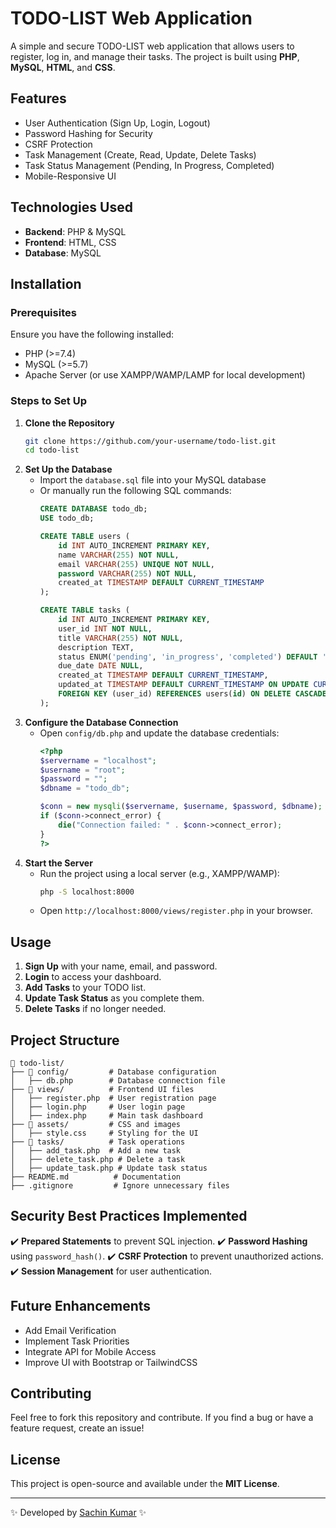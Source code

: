 # TODO-LIST Web Application

A simple and secure TODO-LIST web application that allows users to register, log in, and manage their tasks. The project is built using **PHP**, **MySQL**, **HTML**, and **CSS**.

## Features
- User Authentication (Sign Up, Login, Logout)
- Password Hashing for Security
- CSRF Protection
- Task Management (Create, Read, Update, Delete Tasks)
- Task Status Management (Pending, In Progress, Completed)
- Mobile-Responsive UI

## Technologies Used
- **Backend**: PHP & MySQL
- **Frontend**: HTML, CSS
- **Database**: MySQL

## Installation
### Prerequisites
Ensure you have the following installed:
- PHP (>=7.4)
- MySQL (>=5.7)
- Apache Server (or use XAMPP/WAMP/LAMP for local development)

### Steps to Set Up
1. **Clone the Repository**
   ```bash
   git clone https://github.com/your-username/todo-list.git
   cd todo-list
   ```
2. **Set Up the Database**
   - Import the `database.sql` file into your MySQL database
   - Or manually run the following SQL commands:
     ```sql
     CREATE DATABASE todo_db;
     USE todo_db;
     
     CREATE TABLE users (
         id INT AUTO_INCREMENT PRIMARY KEY,
         name VARCHAR(255) NOT NULL,
         email VARCHAR(255) UNIQUE NOT NULL,
         password VARCHAR(255) NOT NULL,
         created_at TIMESTAMP DEFAULT CURRENT_TIMESTAMP
     );
     
     CREATE TABLE tasks (
         id INT AUTO_INCREMENT PRIMARY KEY,
         user_id INT NOT NULL,
         title VARCHAR(255) NOT NULL,
         description TEXT,
         status ENUM('pending', 'in_progress', 'completed') DEFAULT 'pending',
         due_date DATE NULL,
         created_at TIMESTAMP DEFAULT CURRENT_TIMESTAMP,
         updated_at TIMESTAMP DEFAULT CURRENT_TIMESTAMP ON UPDATE CURRENT_TIMESTAMP,
         FOREIGN KEY (user_id) REFERENCES users(id) ON DELETE CASCADE
     );
     ```
3. **Configure the Database Connection**
   - Open `config/db.php` and update the database credentials:
     ```php
     <?php
     $servername = "localhost";
     $username = "root";
     $password = "";
     $dbname = "todo_db";
     
     $conn = new mysqli($servername, $username, $password, $dbname);
     if ($conn->connect_error) {
         die("Connection failed: " . $conn->connect_error);
     }
     ?>
     ```
4. **Start the Server**
   - Run the project using a local server (e.g., XAMPP/WAMP):
     ```bash
     php -S localhost:8000
     ```
   - Open `http://localhost:8000/views/register.php` in your browser.

## Usage
1. **Sign Up** with your name, email, and password.
2. **Login** to access your dashboard.
3. **Add Tasks** to your TODO list.
4. **Update Task Status** as you complete them.
5. **Delete Tasks** if no longer needed.

## Project Structure
```
📂 todo-list/
├── 📁 config/         # Database configuration
│   ├── db.php        # Database connection file
├── 📁 views/          # Frontend UI files
│   ├── register.php  # User registration page
│   ├── login.php     # User login page
│   ├── index.php     # Main task dashboard
├── 📁 assets/         # CSS and images
│   ├── style.css     # Styling for the UI
├── 📁 tasks/          # Task operations
│   ├── add_task.php  # Add a new task
│   ├── delete_task.php # Delete a task
│   ├── update_task.php # Update task status
├── README.md          # Documentation
├── .gitignore         # Ignore unnecessary files
```

## Security Best Practices Implemented
✔️ **Prepared Statements** to prevent SQL injection.
✔️ **Password Hashing** using `password_hash()`.
✔️ **CSRF Protection** to prevent unauthorized actions.
✔️ **Session Management** for user authentication.

## Future Enhancements
- Add Email Verification
- Implement Task Priorities
- Integrate API for Mobile Access
- Improve UI with Bootstrap or TailwindCSS

## Contributing
Feel free to fork this repository and contribute. If you find a bug or have a feature request, create an issue!

## License
This project is open-source and available under the **MIT License**.

---
✨ Developed by [Sachin Kumar](https://github.com/Sachin-Kumar-08) ✨

